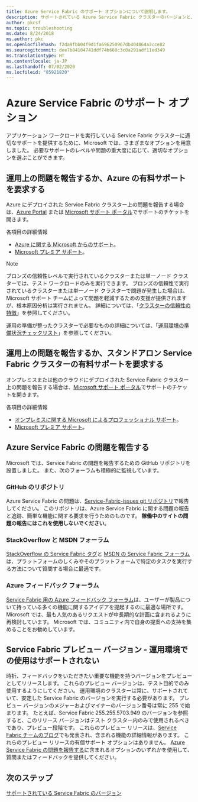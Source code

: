 ```yaml
---
title: Azure Service Fabric のサポート オプションについて説明します。
description: サポートされている Azure Service Fabric クラスターのバージョンと、サポート チケットを提出するためのリンク
author: pkcsf
ms.topic: troubleshooting
ms.date: 8/24/2018
ms.author: pkc
ms.openlocfilehash: f2da9fbb04f9d1fa696250967db404864a3cce82
ms.sourcegitcommit: dee7b84104741ddf74b660c3c0a291adf11ed349
ms.translationtype: HT
ms.contentlocale: ja-JP
ms.lasthandoff: 07/02/2020
ms.locfileid: "85921820"
---
```

# <a name="azure-service-fabric-support-options"></a>Azure Service Fabric のサポート オプション

アプリケーション ワークロードを実行している Service Fabric クラスターに適切なサポートを提供するために、Microsoft では、さまざまなオプションを用意しました。 必要なサポートのレベルや問題の重大度に応じて、適切なオプションを選ぶことができます。 

## <a name="report-production-issues-or-request-paid-support-for-azure"></a>運用上の問題を報告するか、Azure の有料サポートを要求する

Azure にデプロイされた Service Fabric クラスター上の問題を報告する場合は、[Azure Portal](https://ms.portal.azure.com/#blade/Microsoft_Azure_Support/HelpAndSupportBlade/overview) または [Microsoft サポート ポータル](https://support.microsoft.com/oas/default.aspx?prid=16146)でサポートのチケットを開きます。

各項目の詳細情報
 
- [Azure に関する Microsoft からのサポート](https://azure.microsoft.com/support/plans/?b=16.44)。
- [Microsoft プレミア サポート](https://support.microsoft.com/en-us/premier)。

> [!Note]
> ブロンズの信頼性レベルで実行されているクラスターまたは単一ノード クラスターでは、テスト ワークロードのみを実行できます。 ブロンズの信頼性で実行されているクラスターまたは単一ノード クラスターで問題が発生した場合は、Microsoft サポート チームによって問題を軽減するための支援が提供されますが、根本原因分析は実行されません。 詳細については、「[クラスターの信頼性の特徴](https://docs.microsoft.com/azure/service-fabric/service-fabric-cluster-capacity#reliability-characteristics-of-the-cluster)」を参照してください。
>
> 運用の準備が整ったクラスターで必要なものの詳細については、「[運用環境の準備状況チェックリスト](https://docs.microsoft.com/azure/service-fabric/service-fabric-production-readiness-checklist)」を参照してください。

<a id="getlivesitesupportonprem"></a>

## <a name="report-production-issues-or-request-paid-support-for-standalone-service-fabric-clusters"></a>運用上の問題を報告するか、スタンドアロン Service Fabric クラスターの有料サポートを要求する

オンプレミスまたは他のクラウドにデプロイされた Service Fabric クラスター上の問題を報告する場合は、[Microsoft サポート ポータル](https://portal.azure.com/#blade/Microsoft_Azure_Support/HelpAndSupportBlade/overview)でサポートのチケットを開きます。

各項目の詳細情報

- [オンプレミスに関する Microsoft によるプロフェッショナル サポート](https://support.microsoft.com/en-us/gp/offerprophone?wa=wsignin1.0)。
- [Microsoft プレミア サポート](https://support.microsoft.com/en-us/premier)。

## <a name="report-azure-service-fabric-issues"></a>Azure Service Fabric の問題を報告する

Microsoft では、Service Fabric の問題を報告するための GitHub リポジトリを設置しました。  また、次のフォーラムも積極的に監視しています。

### <a name="github-repo"></a>GitHub のリポジトリ 

Azure Service Fabric の問題は、[Service-Fabric-issues git リポジトリ](https://github.com/Azure/service-fabric-issues)で報告してください。 このリポジトリは、Azure Service Fabric に関する問題の報告と追跡、簡単な機能に関する要求を行うためのものです。 **稼働中のサイトの問題の報告にはこれを使用しないでください**。

### <a name="stackoverflow-and-msdn-forums"></a>StackOverflow と MSDN フォーラム

[StackOverflow の Service Fabric タグ][stackoverflow]と [MSDN の Service Fabric フォーラム][msdn-forum]は、プラットフォームのしくみやそのプラットフォームで特定のタスクを実行する方法について質問する場合に最適です。

### <a name="azure-feedback-forum"></a>Azure フィードバック フォーラム

[Service Fabric 用の Azure フィードバック フォーラム][uservoice-forum]は、ユーザーが製品について持っている多くの機能に関するアイデアを提起するのに最適な場所です。Microsoft では、最も人気のあるリクエストが中長期的な計画に含まれるように再検討しています。 Microsoft では、コミュニティ内で自身の提案への支持を集めることをお勧めしています。

## <a name="service-fabric-preview-versions---unsupported-for-production-use"></a>Service Fabric プレビュー バージョン - 運用環境での使用はサポートされない

時折、フィードバックをいただきたい重要な機能を持つバージョンをプレビューとしてリリースします。 これらのプレビュー バージョンは、テスト目的でのみ使用するようにしてください。 運用環境のクラスターは常に、サポートされていて、安定した Service Fabric のバージョンを実行する必要があります。 プレビュー バージョンのメジャーおよびマイナーのバージョン番号は常に 255 で始まります。 たとえば、Service Fabric 255.255.5703.949 のバージョンを参照すると、このリリース バージョンはテスト クラスター内のみで使用されるべきであり、プレビュー段階です。 これらのプレビュー リリースは、[Service Fabric チームのブログ](https://blogs.msdn.microsoft.com/azureservicefabric)でも発表され、含まれる機能の詳細情報があります。
これらのプレビュー リリースの有償サポート オプションはありません。 [Azure Service Fabric の問題を報告する](https://docs.microsoft.com/azure/service-fabric/service-fabric-support#report-azure-service-fabric-issues)に含まれるオプションのいずれかを使用して、質問またはフィードバックを提供してください。

## <a name="next-steps"></a>次のステップ

[サポートされている Service Fabric のバージョン](service-fabric-versions.md)

<!--references-->
[Microsoft Q&A question page]: https://docs.microsoft.com/answers/topics/azure-service-fabric.html
[stackoverflow]: https://stackoverflow.com/questions/tagged/azure-service-fabric
[uservoice-forum]: https://feedback.azure.com/forums/293901-service-fabric
[acom-docs]: https://aka.ms/servicefabricdocs
[sample-repos]: https://aka.ms/servicefabricsamples
[msdn-forum]: https://social.msdn.microsoft.com/forums/azure/en-US/home?category=windowsazureplatform
